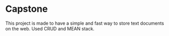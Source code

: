 # Capstone
This project is made to have a simple and fast way to store text documents on the  web. Used CRUD and MEAN stack.
